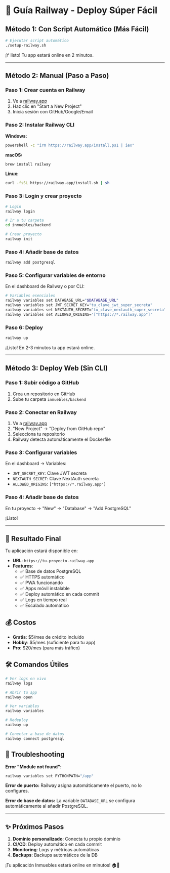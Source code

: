 # 🚂 Guía Railway - Deploy Súper Fácil

## Método 1: Con Script Automático (Más Fácil)

```bash
# Ejecutar script automático
./setup-railway.sh
```

¡Y listo! Tu app estará online en 2 minutos.

---

## Método 2: Manual (Paso a Paso)

### Paso 1: Crear cuenta en Railway
1. Ve a [railway.app](https://railway.app)
2. Haz clic en "Start a New Project"
3. Inicia sesión con GitHub/Google/Email

### Paso 2: Instalar Railway CLI

**Windows:**
```cmd
powershell -c "irm https://railway.app/install.ps1 | iex"
```

**macOS:**
```bash
brew install railway
```

**Linux:**
```bash
curl -fsSL https://railway.app/install.sh | sh
```

### Paso 3: Login y crear proyecto
```bash
# Login
railway login

# Ir a tu carpeta
cd inmuebles/backend

# Crear proyecto
railway init
```

### Paso 4: Añadir base de datos
```bash
railway add postgresql
```

### Paso 5: Configurar variables de entorno
En el dashboard de Railway o por CLI:

```bash
# Variables esenciales
railway variables set DATABASE_URL="$DATABASE_URL"
railway variables set JWT_SECRET_KEY="tu_clave_jwt_super_secreta"  
railway variables set NEXTAUTH_SECRET="tu_clave_nextauth_super_secreta"
railway variables set ALLOWED_ORIGINS='["https://*.railway.app"]'
```

### Paso 6: Deploy
```bash
railway up
```

¡Listo! En 2-3 minutos tu app estará online.

---

## Método 3: Deploy Web (Sin CLI)

### Paso 1: Subir código a GitHub
1. Crea un repositorio en GitHub
2. Sube tu carpeta `inmuebles/backend`

### Paso 2: Conectar en Railway
1. Ve a [railway.app](https://railway.app)
2. "New Project" → "Deploy from GitHub repo"
3. Selecciona tu repositorio
4. Railway detecta automáticamente el Dockerfile

### Paso 3: Configurar variables
En el dashboard → Variables:
- `JWT_SECRET_KEY`: Clave JWT secreta
- `NEXTAUTH_SECRET`: Clave NextAuth secreta  
- `ALLOWED_ORIGINS`: `["https://*.railway.app"]`

### Paso 4: Añadir base de datos
En tu proyecto → "New" → "Database" → "Add PostgreSQL"

¡Listo!

---

## 🎯 Resultado Final

Tu aplicación estará disponible en:
- **URL**: `https://tu-proyecto.railway.app`
- **Features**: 
  - ✅ Base de datos PostgreSQL
  - ✅ HTTPS automático
  - ✅ PWA funcionando
  - ✅ Apps móvil instalable
  - ✅ Deploy automático en cada commit
  - ✅ Logs en tiempo real
  - ✅ Escalado automático

## 💰 Costos
- **Gratis**: $5/mes de crédito incluido
- **Hobby**: $5/mes (suficiente para tu app)
- **Pro**: $20/mes (para más tráfico)

## 🛠️ Comandos Útiles

```bash
# Ver logs en vivo
railway logs

# Abrir tu app
railway open

# Ver variables
railway variables

# Redeploy
railway up

# Conectar a base de datos
railway connect postgresql
```

## 🔧 Troubleshooting

**Error "Module not found":**
```bash
railway variables set PYTHONPATH="/app"
```

**Error de puerto:**
Railway asigna automáticamente el puerto, no lo configures.

**Error de base de datos:**
La variable `DATABASE_URL` se configura automáticamente al añadir PostgreSQL.

---

## ✨ Próximos Pasos

1. **Dominio personalizado**: Conecta tu propio dominio
2. **CI/CD**: Deploy automático en cada commit
3. **Monitoring**: Logs y métricas automáticas
4. **Backups**: Backups automáticos de la DB

¡Tu aplicación Inmuebles estará online en minutos! 🏠🚀